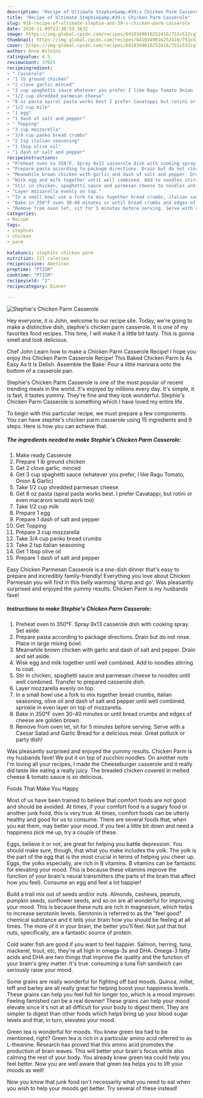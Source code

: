 ```yaml
---
description: "Recipe of Ultimate Stephie&amp;#39;s Chicken Parm Casserole"
title: "Recipe of Ultimate Stephie&amp;#39;s Chicken Parm Casserole"
slug: 916-recipe-of-ultimate-stephie-and-39-s-chicken-parm-casserole
date: 2020-11-09T23:38:59.363Z
image: https://img-global.cpcdn.com/recipes/6410349016252416/751x532cq70/stephies-chicken-parm-casserole-recipe-main-photo.jpg
thumbnail: https://img-global.cpcdn.com/recipes/6410349016252416/751x532cq70/stephies-chicken-parm-casserole-recipe-main-photo.jpg
cover: https://img-global.cpcdn.com/recipes/6410349016252416/751x532cq70/stephies-chicken-parm-casserole-recipe-main-photo.jpg
author: Anne Wilkins
ratingvalue: 4.5
reviewcount: 37025
recipeingredient:
- " Casserole"
- "1 lb ground chicken"
- "2 clove garlic minced"
- "3 cup spaghetti sauce whatever you prefer I like Ragu Tomato Onion  Garlic"
- "1/2 cup shredded parmesan cheese"
- "8 oz pasta spiral pasta works best I prefer Cavatappi but rotini or even macaroni would work too"
- "1/2 cup milk"
- "1 egg"
- "1 dash of salt and pepper"
- " Topping"
- "3 cup mozzarella"
- "3/4 cup panko bread crumbs"
- "2 tsp italian seasoning"
- "1 tbsp olive oil"
- "1 dash of salt and pepper"
recipeinstructions:
- "Preheat oven to 350°F. Spray 9x13 casserole dish with cooking spray. Set aside."
- "Prepare pasta according to package directions. Drain but do not rinse. Place in large mixing bowl."
- "Meanwhile brown chicken with garlic and dash of salt and pepper. Drain and set aside."
- "Wisk egg and milk together until well combined. Add to noodles stirring to coat."
- "Stir in chicken, spaghetti sauce and parmesan cheese to noodles until well combined. Transfer to prepared casserole dish."
- "Layer mozzarella evenly on top."
- "In a small bowl use a fork to mix together bread crumbs, italian seasoning, olive oil and dash of salt and pepper until well combined. sprinkle in even layer on top of mozzarella."
- "Bake in 350°F oven 30-40 minutes or until bread crumbs and edges of cheese are golden brown."
- "Remove from oven let, sit for 5 minutes before serving. Serve with a Caesar Salad and Garlic Bread for a delicious meal. Great potluck or party dish!"
categories:
- Recipe
tags:
- stephies
- chicken
- parm

katakunci: stephies chicken parm 
nutrition: 227 calories
recipecuisine: American
preptime: "PT25M"
cooktime: "PT31M"
recipeyield: "2"
recipecategory: Dinner

---
```



![Stephie&#39;s Chicken Parm Casserole](https://img-global.cpcdn.com/recipes/6410349016252416/751x532cq70/stephies-chicken-parm-casserole-recipe-main-photo.jpg)

Hey everyone, it is John, welcome to our recipe site. Today, we're going to make a distinctive dish, stephie&#39;s chicken parm casserole. It is one of my favorites food recipes. This time, I will make it a little bit tasty. This is gonna smell and look delicious.

Chef John Learn how to make a Chicken Parm Casserole Recipe! I hope you enjoy this Chicken Parm Casserole Recipe! This Baked Chicken Parm Is As Easy As It Is Delish. Assemble the Bake: Pour a little marinara onto the bottom of a casserole pan.

Stephie&#39;s Chicken Parm Casserole is one of the most popular of recent trending meals in the world. It's enjoyed by millions every day. It's simple, it is fast, it tastes yummy. They're fine and they look wonderful. Stephie&#39;s Chicken Parm Casserole is something which I have loved my entire life.


To begin with this particular recipe, we must prepare a few components. You can have stephie&#39;s chicken parm casserole using 15 ingredients and 9 steps. Here is how you can achieve that.

<!--inarticleads1-->

##### The ingredients needed to make Stephie&#39;s Chicken Parm Casserole:

1. Make ready  Casserole
1. Prepare 1 lb ground chicken
1. Get 2 clove garlic, minced
1. Get 3 cup spaghetti sauce (whatever you prefer, I like Ragu Tomato, Onion &amp; Garlic)
1. Take 1/2 cup shredded parmesan cheese
1. Get 8 oz pasta (spiral pasta works best. I prefer Cavatappi, but rotini or even macaroni would work too)
1. Take 1/2 cup milk
1. Prepare 1 egg
1. Prepare 1 dash of salt and pepper
1. Get  Topping
1. Prepare 3 cup mozzarella
1. Take 3/4 cup panko bread crumbs
1. Take 2 tsp italian seasoning
1. Get 1 tbsp olive oil
1. Prepare 1 dash of salt and pepper


Easy Chicken Parmesan Casserole is a one-dish dinner that&#39;s easy to prepare and incredibly family-friendly! Everything you love about Chicken Parmesan you will find in this belly warming &#39;dump and go&#39;. Was pleasantly surprised and enjoyed the yummy results. Chicken Parm is my husbands fave! 

<!--inarticleads2-->

##### Instructions to make Stephie&#39;s Chicken Parm Casserole:

1. Preheat oven to 350°F. Spray 9x13 casserole dish with cooking spray. Set aside.
1. Prepare pasta according to package directions. Drain but do not rinse. Place in large mixing bowl.
1. Meanwhile brown chicken with garlic and dash of salt and pepper. Drain and set aside.
1. Wisk egg and milk together until well combined. Add to noodles stirring to coat.
1. Stir in chicken, spaghetti sauce and parmesan cheese to noodles until well combined. Transfer to prepared casserole dish.
1. Layer mozzarella evenly on top.
1. In a small bowl use a fork to mix together bread crumbs, italian seasoning, olive oil and dash of salt and pepper until well combined. sprinkle in even layer on top of mozzarella.
1. Bake in 350°F oven 30-40 minutes or until bread crumbs and edges of cheese are golden brown.
1. Remove from oven let, sit for 5 minutes before serving. Serve with a Caesar Salad and Garlic Bread for a delicious meal. Great potluck or party dish!


Was pleasantly surprised and enjoyed the yummy results. Chicken Parm is my husbands fave! We put it on top of zucchini noodles. On another note I&#39;m loving all your recipes, I made the Cheeseburger casserole and it really did taste like eating a really juicy. The breaded chicken covered in melted cheese &amp; tomato sauce is so delicious. 

Foods That Make You Happy


Most of us have been trained to believe that comfort foods are not good and should be avoided. At times, if your comfort food is a sugary food or another junk food, this is very true. At times, comfort foods can be utterly healthy and good for us to consume. There are several foods that, when you eat them, may better your mood. If you feel a little bit down and need a happiness pick me up, try a couple of these.

Eggs, believe it or not, are great for helping you battle depression. You should make sure, though, that what you make includes the yolk. The yolk is the part of the egg that is the most crucial in terms of helping you cheer up. Eggs, the yolks especially, are rich in B vitamins. B vitamins can be fantastic for elevating your mood. This is because these vitamins improve the function of your brain's neural transmitters (the parts of the brain that affect how you feel). Consume an egg and feel a lot happier!

Build a trail mix out of seeds and/or nuts. Almonds, cashews, peanuts, pumpkin seeds, sunflower seeds, and so on are all wonderful for improving your mood. This is because these nuts are rich in magnesium, which helps to increase serotonin levels. Serotonin is referred to as the "feel good" chemical substance and it tells your brain how you should be feeling at all times. The more of it in your brain, the better you'll feel. Not just that but nuts, specifically, are a fantastic source of protein.

Cold water fish are good if you want to feel happier. Salmon, herring, tuna, mackerel, trout, etc, they're all high in omega-3s and DHA. Omega-3 fatty acids and DHA are two things that improve the quality and the function of your brain's grey matter. It's true: consuming a tuna fish sandwich can seriously raise your mood. 

Some grains are really wonderful for fighting off bad moods. Quinoa, millet, teff and barley are all really great for helping boost your happiness levels. These grains can help you feel full for longer too, which is a mood improver. Feeling famished can be a real downer! These grains can help your mood elevate since it's not at all difficult for your body to digest them. They are simpler to digest than other foods which helps bring up your blood sugar levels and that, in turn, elevates your mood.

Green tea is wonderful for moods. You knew green tea had to be mentioned, right? Green tea is rich in a particular amino acid referred to as L-theanine. Research has proved that this amino acid promotes the production of brain waves. This will better your brain's focus while also calming the rest of your body. You already knew green tea could help you feel better. Now you are well aware that green tea helps you to lift your moods as well!

Now you know that junk food isn't necessarily what you need to eat when you wish to help your moods get better. Try several of these instead!

